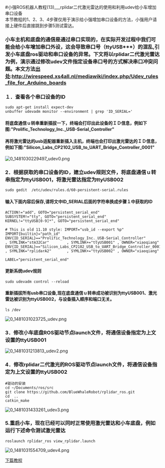#小强ROS机器人教程(13)___rplidar二代激光雷达的使用和利用udev给小车增加串口设备<br>
本节教程的1、2、3、4步骤仅用于演示给小强增加串口设备的方法，小强用户请接上硬件后直接跳到步骤5测试雷达。
### 小车主机和底盘的通信是通过串口实现的，在实际开发过程中我们可能会给小车增加串口外设，这会导致串口号（ttyUSB***）的混乱,引发小车底盘ros驱动和串口设备的异常。下文将以rplidar二代激光雷达为例，演示通过修改udev文件指定设备串口号的方式解决串口冲突问题。本文方法[出处](http://wirespeed.xs4all.nl/mediawiki/index.php/Udev_rules_file_for_Arduino_boards):http://wirespeed.xs4all.nl/mediawiki/index.php/Udev_rules_file_for_Arduino_boards
### １．查看各个串口设备的ID
```
sudo apt-get install expect-dev
unbuffer udevadm monitor --environment | grep 'ID_SERIAL='
```
#### 将底盘通信ｕ转串重新插拔一下，终端会打印出此设备的ＩＤ信息，例如下图:"Prolific_Technology_Inc._USB-Serial_Controller"
#### 再将激光雷达的usb适配器重新插入主机，终端也会打印出激光雷达的ＩＤ信息，例如下图:"Silicon_Labs_CP2102_USB_to_UART_Bridge_Controller_0001"
![0_1481030229497_udev0.png](/uploads/files/1481030242273-udev0-resized.png) 
### 2．根据获取的串口设备的ID，建立udev规则文件，将底盘通信ｕ转串指定为ttyUSB001，将激光雷达指定为ttyUSB002
```
sudo gedit  /etc/udev/rules.d/60-persistent-serial.rules
```

#### 输入下面内容后保存,请将文中ID_SERIAL后面的字符串换成步骤１中获取的ID
```
ACTION!="add", GOTO="persistent_serial_end"
SUBSYSTEM!="tty", GOTO="persistent_serial_end"
KERNEL!="ttyUSB[0-9]*", GOTO="persistent_serial_end"

# This is old 11.10 style: IMPORT="usb_id --export %p"
IMPORT{builtin}="path_id"
ENV{ID_SERIAL}=="Prolific_Technology_Inc._USB-Serial_Controller"         , SYMLINK="stm32Car"        , SYMLINK+="ttyUSB001" , OWNER="xiaoqiang"
ENV{ID_SERIAL}=="Silicon_Labs_CP2102_USB_to_UART_Bridge_Controller_0001" , SYMLINK="rplidarA2"       , SYMLINK+="ttyUSB002" , OWNER="xiaoqiang"

LABEL="persistent_serial_end"
```
#### 更新系统udev规则
```
sudo udevadm control --reload
```
#### 重新插拔所有usb串口设备,现在底盘通信ｕ转串成功被识别为ttyUSB001、激光雷达被识别为ttyUSB002，与设备插入顺序和端口无关。
```
ls /dev
```
![0_1481031023725_udev.png](/uploads/files/1481031037816-udev-resized.png) 
### 3．修改小车底盘ROS驱动节点launch文件，将通信设备指定为上文设置的ttyUSB001
![0_1481031213813_udev2.png](/uploads/files/1481031229518-udev2-resized.png) 
### 4．修改rplidar二代激光的ROS驱动节点launch文件，将通信设备指定为上文设置的ttyUSB002
```
#驱动的安装
cd ~/Documents/ros/src
git clone https://github.com/BlueWhaleRobot/rplidar_ros.git
cd  ..
catkin_make
```
![0_1481031433261_udev3.png](/uploads/files/1481031442689-udev3-resized.png) 
### 5.重启小车，现在已经可以同时正常使用激光雷达和小车底盘，例如运行下述命令测试激光雷达
```
roslaunch rplidar_ros view_rplidar.launch
```
![0_1481031554709_udev4.png](/uploads/files/1481031567847-udev4-resized.png)

[下篇教程](http://community.bwbot.org/topic/164/%E5%B0%8F%E5%BC%BAros%E6%9C%BA%E5%99%A8%E4%BA%BA%E6%95%99%E7%A8%8B-14-___%E5%9C%A8gmapping%E4%B8%8B%E4%BD%BF%E7%94%A8%E6%BF%80%E5%85%89%E9%9B%B7%E8%BE%BErplidar-a2%E8%BF%9B%E8%A1%8C%E5%BB%BA%E5%9B%BE)